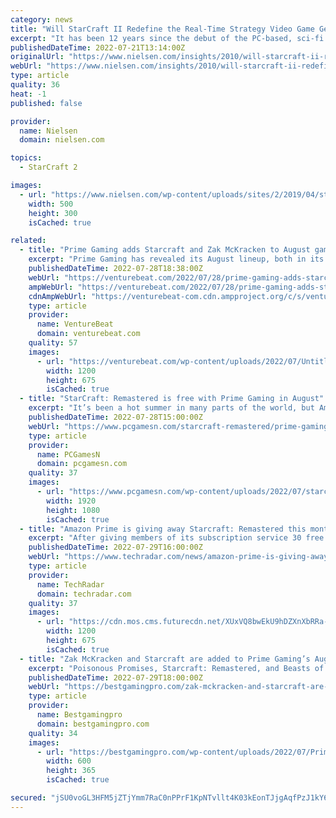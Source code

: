 ```yaml
---
category: news
title: "Will StarCraft II Redefine the Real-Time Strategy Video Game Genre Again"
excerpt: "It has been 12 years since the debut of the PC-based, sci-fi strategy game StarCraft, which has sold more than 11 million copies, captured critical acclaim (widely cited in industry lists for being one of the top games of all time) and created an impressive long tail of gameplay from its fans."
publishedDateTime: 2022-07-21T13:14:00Z
originalUrl: "https://www.nielsen.com/insights/2010/will-starcraft-ii-redefine-the-real-time-strategy-video-game-genre-again/"
webUrl: "https://www.nielsen.com/insights/2010/will-starcraft-ii-redefine-the-real-time-strategy-video-game-genre-again/"
type: article
quality: 36
heat: -1
published: false

provider:
  name: Nielsen
  domain: nielsen.com

topics:
  - StarCraft 2

images:
  - url: "https://www.nielsen.com/wp-content/uploads/sites/2/2019/04/starcraft.png"
    width: 500
    height: 300
    isCached: true

related:
  - title: "Prime Gaming adds Starcraft and Zak McKracken to August games lineup"
    excerpt: "Prime Gaming has revealed its August lineup, both in its free games for subs, and the games free to stream on its Luna channel."
    publishedDateTime: 2022-07-28T18:38:00Z
    webUrl: "https://venturebeat.com/2022/07/28/prime-gaming-adds-starcraft-and-zak-mckracken-to-august-games-lineup/"
    ampWebUrl: "https://venturebeat.com/2022/07/28/prime-gaming-adds-starcraft-and-zak-mckracken-to-august-games-lineup/amp/"
    cdnAmpWebUrl: "https://venturebeat-com.cdn.ampproject.org/c/s/venturebeat.com/2022/07/28/prime-gaming-adds-starcraft-and-zak-mckracken-to-august-games-lineup/amp/"
    type: article
    provider:
      name: VentureBeat
      domain: venturebeat.com
    quality: 57
    images:
      - url: "https://venturebeat.com/wp-content/uploads/2022/07/Untitled.jpg?w=1200&strip=all"
        width: 1200
        height: 675
        isCached: true
  - title: "StarCraft: Remastered is free with Prime Gaming in August"
    excerpt: "It’s been a hot summer in many parts of the world, but Amazon Prime members will have a chance to cool off in August with another round of games and in-game content, including the classic sci-fi RTS game StarCraft: Remastered, free with their membership."
    publishedDateTime: 2022-07-28T15:00:00Z
    webUrl: "https://www.pcgamesn.com/starcraft-remastered/prime-gaming-free-games-august-2022"
    type: article
    provider:
      name: PCGamesN
      domain: pcgamesn.com
    quality: 37
    images:
      - url: "https://www.pcgamesn.com/wp-content/uploads/2022/07/starcraft-remastered-prime-gaming-august-protoss.jpg"
        width: 1920
        height: 1080
        isCached: true
  - title: "Amazon Prime is giving away Starcraft: Remastered this month"
    excerpt: "After giving members of its subscription service 30 free games during Prime Day, Amazon is now handing them StarCraft: Remastered. Announced in a blog post (opens in new tab), Pri"
    publishedDateTime: 2022-07-29T16:00:00Z
    webUrl: "https://www.techradar.com/news/amazon-prime-is-giving-away-starcraft-remastered-this-month"
    type: article
    provider:
      name: TechRadar
      domain: techradar.com
    quality: 37
    images:
      - url: "https://cdn.mos.cms.futurecdn.net/XUxVQ8bwEkU9hDZXnXbRRa-1200-80.jpg"
        width: 1200
        height: 675
        isCached: true
  - title: "Zak McKracken and Starcraft are added to Prime Gaming’s August gaming roster"
    excerpt: "Poisonous Promises, Starcraft: Remastered, and Beasts of Maravilla Island are all included in Prime Gaming’s free game library. It’s a diverse selection, with something for everyone. A number of cloud-based games,"
    publishedDateTime: 2022-07-29T18:00:00Z
    webUrl: "https://bestgamingpro.com/zak-mckracken-and-starcraft-are-added-to-prime-gamings-august-gaming-roster/"
    type: article
    provider:
      name: Bestgamingpro
      domain: bestgamingpro.com
    quality: 34
    images:
      - url: "https://bestgamingpro.com/wp-content/uploads/2022/07/Prime-Gaming-adds-Starcraft-and-Zak-McKracken-to-August-games-lineup.png"
        width: 600
        height: 365
        isCached: true

secured: "jSU0voGL3HFM5jZTjYmm7RaC0nPPrF1KpNTvllt4K03kEonTJjgAqfPzJ1kY6O4VYDLw+lFQxzixaJ0rrbUfT/YAgEO8eheC24HURfuEezHcOT5X+56v4QkOOeq+cHYmADLGsbXzzu6Wq0cgOphlhNBJGei3Aoo1LJVT1YbSXfIakt7CFaoqFE7ObnGoxBSPp4u3h88Zs19CM/N5S1lu/8KPD0vq0o6N/Rvb6iNGbIy11w2gFERZ7p3ZK/+gm8mUjgG2NVpSAFpp7cCEk0Ius5kGCU1EV1Z67ztuRmYTZGlRNYI14spzD5/K8qn3DGNlkTZUt1QySranqv1tAOQjvA5jNhHwP4kWLEI9tz4DXMY=;r662Ixu7obJNtn78oUBMHA=="
---
```


